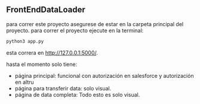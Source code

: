 ## FrontEndDataLoader
para correr este proyecto asegurese de estar en la carpeta principal del proyecto.
para correr el proyecto ejecute en la terminal:

```bash
python3 app.py
```
esta correra en http://127.0.0.1:5000/.

hasta el momento solo tiene:
- página principal: funcional con autorización en salesforce y autorización en altru
- página para transferir data: solo visual.
- página de data completa: Todo esto es solo visual.


